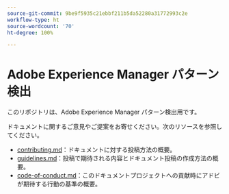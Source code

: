 ```yaml
---
source-git-commit: 9be9f5935c21ebbf211b5da52280a31772993c2e
workflow-type: ht
source-wordcount: '70'
ht-degree: 100%

---
```

# Adobe Experience Manager パターン検出

このリポジトリは、Adobe Experience Manager パターン検出用です。

ドキュメントに関するご意見やご提案をお寄せください。次のリソースを参照してください。

* [contributing.md](contributing.md)：ドキュメントに対する投稿方法の概要。
* [guidelines.md](guidelines.md)：投稿で期待される内容とドキュメント投稿の作成方法の概要。
* [code-of-conduct.md](code-of-conduct.md)：このドキュメントプロジェクトへの貢献時にアドビが期待する行動の基準の概要。
